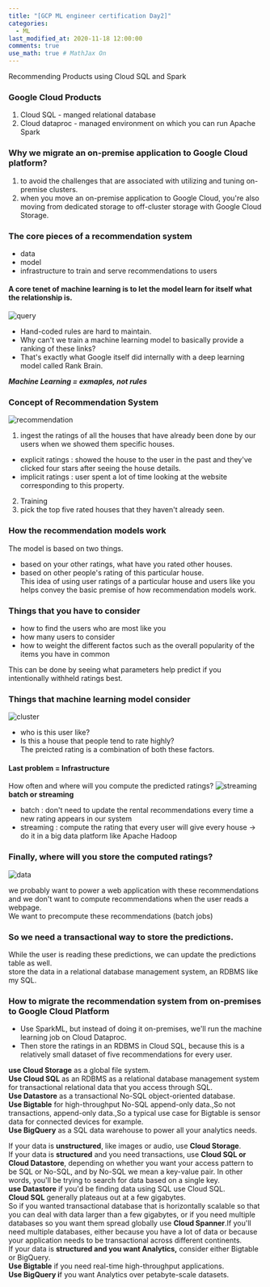 ```yaml
---
title: "[GCP ML engineer certification Day2]"
categories: 
  - ML
last_modified_at: 2020-11-18 12:00:00
comments: true
use_math: true # MathJax On
---
```


Recommending Products using Cloud SQL and Spark

### Google Cloud Products
1. Cloud SQL - manged relational database
2. Cloud dataproc - managed environment on which you can run Apache Spark

### Why we migrate an on-premise application to Google Cloud platform?
1. to avoid the challenges that are associated with utilizing and tuning on-premise clusters.
2. when you move an on-premise application to Google Cloud, you're also moving from dedicated storage to off-cluster storage with Google Cloud Storage.

### The core pieces of a recommendation system
- data
- model
- infrastructure to train and serve recommendations to users

#### A core tenet of machine learning is to let the model learn for itself what the relationship is.

![query](https://user-images.githubusercontent.com/62474292/99483358-5c4dad00-29a1-11eb-83a9-ddc6782c081e.JPG)
- Hand-coded rules are hard to maintain. <br>
- Why can't we train a machine learning model to basically provide a ranking of these links? <br>
- That's exactly what Google itself did internally with a deep learning model called Rank Brain.

***Machine Learning = exmaples, not rules***

### Concept of Recommendation System
![recommendation](https://user-images.githubusercontent.com/62474292/99637235-e2dcba00-2a87-11eb-898b-9d14eaa76379.JPG)
1. ingest the ratings of all the houses that have already been done by our users when we showed them specific houses.
  - explicit ratings : showed the house to the user in the past and they've clicked four stars after seeing the house details.
  - implicit ratings : user spent a lot of time looking at the website corresponding to this property.
2. Training
3. pick the top five rated houses that they haven't already seen.

### How the recommendation models work
The model is based on two things.
- based on your other ratings, what have you rated other houses.
- based on other people's rating of this particular house. <br>
This idea of using user ratings of a particular house and users like you helps convey the basic premise of how recommendation models work.

### Things that you have to consider
- how to find the users who are most like you
- how many users to consider
- how to weight the different factos such as the overall popularity of the items you have in common <br>

This can be done by seeing what parameters help predict if you intentionally withheld ratings best. 

### Things that machine learning model consider
![cluster](https://user-images.githubusercontent.com/62474292/99639367-da39b300-2a8a-11eb-9fce-bbcfa09b458d.JPG)

- who is this user like?
- Is this a house that people tend to rate highly? <br>
The preicted rating is a combination of both these factors.

#### Last problem = Infrastructure
How often and where will you compute the predicted ratings?
![streaming](https://user-images.githubusercontent.com/62474292/99650347-a36a9980-2a98-11eb-930b-fcf6de158c83.JPG)
**batch or streaming** 
- batch : don't need to update the rental recommendations every time a new rating appears in our system
- streaming : compute the rating that every user will give every house -> do it in a big data platform like Apache Hadoop

### Finally, where will you store the computed ratings?
![data](https://user-images.githubusercontent.com/62474292/99651233-a87c1880-2a99-11eb-9782-29247992c9e5.JPG)

we probably want to power a web application with these recommendations and we don't want to compute recommendations when the user reads a webpage. <br>
We want to precompute these recommendations (batch jobs)

### So we need a transactional way to store the predictions.

 While the user is reading these predictions, we can update the predictions table as well.<br>
 store the data in a relational database management system, an RDBMS like my SQL.
 
 ### How to migrate the recommendation system from on-premises to Google Cloud Platform
 
 - Use SparkML, but instead of doing it on-premises, we'll run the machine learning job on Cloud Dataproc.
 - Then store the ratings in an RDBMS in Cloud SQL, because this is a relatively small dataset of five recommendations for every user.
 
**use Cloud Storage** as a global file system.<br>
**Use Cloud SQL** as an RDBMS as a relational database management system for transactional relational data that you access through SQL.<br>
**Use Datastore** as a transactional No-SQL object-oriented database.<br>
**Use Bigtable** for high-throughput No-SQL append-only data.,So not transactions, append-only data.,So a typical use case for Bigtable is sensor data for connected devices for example.<br>
**Use BigQuery** as a SQL data warehouse to power all your analytics needs.<br>

If your data is **unstructured**, like images or audio, use **Cloud Storage**. <br>
If your data is **structured** and you need transactions, use **Cloud SQL or Cloud Datastore**, depending on whether you want your access pattern to be SQL or No-SQL, and by No-SQL we mean a key-value pair. In other words, you'll be trying to search for data based on a single key.<br>
**use Datastore** if you'd be finding data using SQL use Cloud SQL. <br>
**Cloud SQL** generally plateaus out at a few gigabytes. <br>
So if you wanted transactional database that is horizontally scalable so that you can deal with data larger than a few gigabytes, or if you need multiple databases so you want them spread globally use **Cloud Spanner**.If you'll need multiple databases, either because you have a lot of data or because your application needs to be transactional across different continents.<br>
If your data is **structured and you want Analytics,** consider either Bigtable or BigQuery. <br>
**Use Bigtable** if you need real-time high-throughput applications. <br>
**Use BigQuery i**f you want Analytics over petabyte-scale datasets. <br>

